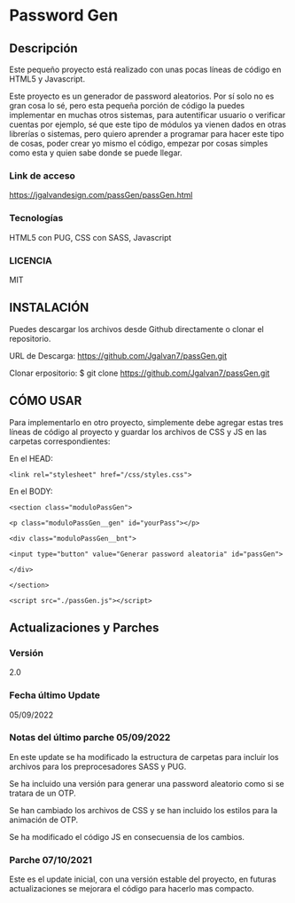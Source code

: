 # Password Gen

## Descripción
Este pequeño proyecto está realizado con unas pocas líneas de código en HTML5 y Javascript.

Este proyecto es un generador de password aleatorios. Por sí solo no es gran cosa lo sé, pero esta pequeña porción de código la puedes implementar en muchas otros sistemas, para autentificar usuario o verificar cuentas por ejemplo, sé que este tipo de módulos ya vienen dados en otras librerías o sistemas, pero quiero aprender a programar para hacer este tipo de cosas, poder crear yo mismo el código, empezar por cosas simples como esta y quien sabe donde se puede llegar.



### Link de acceso
https://jgalvandesign.com/passGen/passGen.html



### Tecnologías
HTML5 con PUG, CSS con SASS, Javascript


### LICENCIA
MIT



## INSTALACIÓN
Puedes descargar los archivos desde Github directamente o clonar el repositorio.

URL de Descarga: https://github.com/Jgalvan7/passGen.git

Clonar erpositorio: $ git clone https://github.com/Jgalvan7/passGen.git



## CÓMO USAR
Para implementarlo en otro proyecto, simplemente debe agregar estas tres líneas de código al proyecto y guardar los archivos de CSS y JS en las carpetas correspondientes:



En el HEAD:

``<link rel="stylesheet" href="/css/styles.css">``

En el BODY:

``<section class="moduloPassGen">``

``<p class="moduloPassGen__gen" id="yourPass"></p>``

``<div class="moduloPassGen__bnt">``

``<input type="button" value="Generar password aleatoria" id="passGen">``

``</div>``

``</section>``

``<script src="./passGen.js"></script>``


## Actualizaciones y Parches
### Versión
2.0


### Fecha último Update
05/09/2022


### Notas del último parche 05/09/2022
En este update se ha modificado la estructura de carpetas para incluir los archivos para los preprocesadores SASS y PUG.

Se ha incluido una versión para generar una password aleatorio como si se tratara de un OTP.

Se han cambiado los archivos de CSS y se han incluido los estilos para la animación de OTP.

Se ha modificado el código JS en consecuensia de los cambios.



### Parche 07/10/2021
Este es el update inicial, con una versión estable del proyecto, en futuras actualizaciones se mejorara el código para hacerlo mas compacto.

